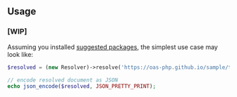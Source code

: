## Usage

### [WIP]

Assuming you installed [suggested packages](./01_installation.md#suggested-packages), the simplest use case may look like:
```PHP
$resolved = (new Resolver)->resolve('https://oas-php.github.io/sample/theater/openapi.json');

// encode resolved document as JSON
echo json_encode($resolved, JSON_PRETTY_PRINT);
```



